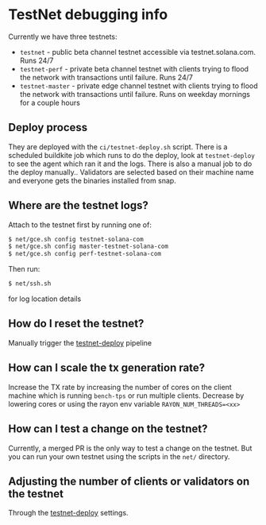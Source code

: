 # TestNet debugging info

Currently we have three testnets:
* `testnet` - public beta channel testnet accessible via testnet.solana.com. Runs 24/7
* `testnet-perf` - private beta channel testnet with clients trying to flood the network
with transactions until failure.  Runs 24/7
* `testnet-master` - private edge channel testnet with clients trying to flood the network
with transactions until failure.  Runs on weekday mornings for a couple hours

## Deploy process

They are deployed with the `ci/testnet-deploy.sh` script. There is a scheduled buildkite job which runs to do the deploy,
look at `testnet-deploy` to see the agent which ran it and the logs. There is also a manual job to do the deploy manually..
Validators are selected based on their machine name and everyone gets the binaries installed from snap.

## Where are the testnet logs?

Attach to the testnet first by running one of:
```bash
$ net/gce.sh config testnet-solana-com
$ net/gce.sh config master-testnet-solana-com
$ net/gce.sh config perf-testnet-solana-com
```

Then run:
```bash
$ net/ssh.sh
```
for log location details

## How do I reset the testnet?
Manually trigger the [testnet-deploy](https://buildkite.com/solana-labs/testnet-deploy/) pipeline

## How can I scale the tx generation rate?

Increase the TX rate by increasing the number of cores on the client machine which is running
`bench-tps` or run multiple clients. Decrease by lowering cores or using the rayon env
variable `RAYON_NUM_THREADS=<xx>`

## How can I test a change on the testnet?

Currently, a merged PR is the only way to test a change on the testnet.  But you
can run your own testnet using the scripts in the `net/` directory.

## Adjusting the number of clients or validators on the testnet
Through the [testnet-deploy](https://buildkite.com/solana-labs/testnet-deploy/) settings.

